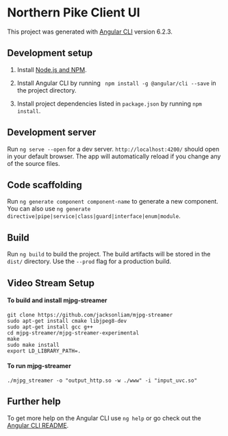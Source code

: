 # Northern Pike Client UI

This project was generated with [Angular CLI](https://github.com/angular/angular-cli) version 6.2.3.

## Development setup

1. Install [Node.js and NPM](https://nodejs.org/en/download/).

2. Install Angular CLI by running ` npm install -g @angular/cli --save` in the project directory.

3. Install project dependencies listed in `package.json` by running `npm install`.

## Development server

Run `ng serve --open` for a dev server. `http://localhost:4200/` should open in your default browser. The app will automatically reload if you change any of the source files.

## Code scaffolding

Run `ng generate component component-name` to generate a new component. You can also use `ng generate directive|pipe|service|class|guard|interface|enum|module`.

## Build

Run `ng build` to build the project. The build artifacts will be stored in the `dist/` directory. Use the `--prod` flag for a production build.

## Video Stream Setup

#### To build and install mjpg-streamer
```
git clone https://github.com/jacksonliam/mjpg-streamer
sudo apt-get install cmake libjpeg8-dev
sudo apt-get install gcc g++
cd mjpg-streamer/mjpg-streamer-experimental
make
sudo make install
export LD_LIBRARY_PATH=.
```
#### To run mjpg-streamer
```
./mjpg_streamer -o "output_http.so -w ./www" -i "input_uvc.so"
```

## Further help

To get more help on the Angular CLI use `ng help` or go check out the [Angular CLI README](https://github.com/angular/angular-cli/blob/master/README.md).
